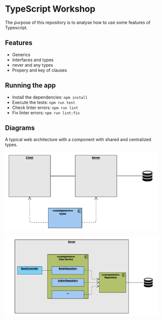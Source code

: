 # TypeScript Workshop

The purpose of this repository is to analyse how to use some features of Typescript.

## Features

- Generics
- Interfaces and types
- never and any types
- Propery and key of clauses

## Running the app

- Install the dependencies: `npm install`
- Execute the tests: `npm run test`
- Check linter errors: `npm run lint`
- Fix linter errors: `npm run lint:fix`

## Diagrams

A typical web architecture with a component with shared and centralized types.

![Esta es una imagen](./images/client-server-diagram.png)



![Esta es una imagen](./images/server-diagram.jpeg)